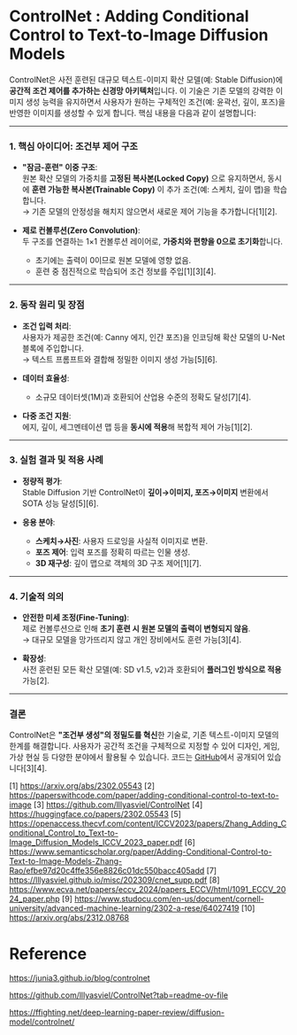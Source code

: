 # ControlNet : Adding Conditional Control to Text-to-Image Diffusion Models

ControlNet은 사전 훈련된 대규모 텍스트-이미지 확산 모델(예: Stable Diffusion)에 **공간적 조건 제어를 추가하는 신경망 아키텍처**입니다. 이 기술은 기존 모델의 강력한 이미지 생성 능력을 유지하면서 사용자가 원하는 구체적인 조건(예: 윤곽선, 깊이, 포즈)을 반영한 이미지를 생성할 수 있게 합니다. 핵심 내용을 다음과 같이 설명합니다:

---

### 1. **핵심 아이디어: 조건부 제어 구조**
- **"잠금-훈련" 이중 구조**:  
  원본 확산 모델의 가중치를 **고정된 복사본(Locked Copy)** 으로 유지하면서, 동시에 **훈련 가능한 복사본(Trainable Copy)** 이 추가 조건(예: 스케치, 깊이 맵)을 학습합니다.  
  → 기존 모델의 안정성을 해치지 않으면서 새로운 제어 기능을 추가합니다[1][2].

- **제로 컨볼루션(Zero Convolution)**:  
  두 구조를 연결하는 1×1 컨볼루션 레이어로, **가중치와 편향을 0으로 초기화**합니다.  
  - 초기에는 출력이 0이므로 원본 모델에 영향 없음.  
  - 훈련 중 점진적으로 학습되어 조건 정보를 주입[1][3][4].

---

### 2. **동작 원리 및 장점**
- **조건 입력 처리**:  
  사용자가 제공한 조건(예: Canny 에지, 인간 포즈)을 인코딩해 확산 모델의 U-Net 블록에 주입합니다.  
  → 텍스트 프롬프트와 결합해 정밀한 이미지 생성 가능[5][6].

- **데이터 효율성**:  
  - 소규모 데이터셋(1M)과 호환되어 산업용 수준의 정확도 달성[7][4].

- **다중 조건 지원**:  
  에지, 깊이, 세그멘테이션 맵 등을 **동시에 적용**해 복합적 제어 가능[1][2].

---

### 3. **실험 결과 및 적용 사례**
- **정량적 평가**:  
  Stable Diffusion 기반 ControlNet이 **깊이→이미지, 포즈→이미지** 변환에서 SOTA 성능 달성[5][6].

- **응용 분야**:  
  - **스케치→사진**: 사용자 드로잉을 사실적 이미지로 변환.  
  - **포즈 제어**: 입력 포즈를 정확히 따르는 인물 생성.  
  - **3D 재구성**: 깊이 맵으로 객체의 3D 구조 제어[1][7].

---

### 4. **기술적 의의**
- **안전한 미세 조정(Fine-Tuning)**:  
  제로 컨볼루션으로 인해 **초기 훈련 시 원본 모델의 출력이 변형되지 않음**.  
  → 대규모 모델을 망가뜨리지 않고 개인 장비에서도 훈련 가능[3][4].

- **확장성**:  
  사전 훈련된 모든 확산 모델(예: SD v1.5, v2)과 호환되어 **플러그인 방식으로 적용** 가능[2].

---

### 결론
ControlNet은 **"조건부 생성"의 정밀도를 혁신**한 기술로, 기존 텍스트-이미지 모델의 한계를 해결합니다. 사용자가 공간적 조건을 구체적으로 지정할 수 있어 디자인, 게임, 가상 현실 등 다양한 분야에서 활용될 수 있습니다. 코드는 [GitHub](https://github.com/lllyasviel/ControlNet)에서 공개되어 있습니다[3][4].

[1] https://arxiv.org/abs/2302.05543
[2] https://paperswithcode.com/paper/adding-conditional-control-to-text-to-image
[3] https://github.com/lllyasviel/ControlNet
[4] https://huggingface.co/papers/2302.05543
[5] https://openaccess.thecvf.com/content/ICCV2023/papers/Zhang_Adding_Conditional_Control_to_Text-to-Image_Diffusion_Models_ICCV_2023_paper.pdf
[6] https://www.semanticscholar.org/paper/Adding-Conditional-Control-to-Text-to-Image-Models-Zhang-Rao/efbe97d20c4ffe356e8826c01dc550bacc405add
[7] https://lllyasviel.github.io/misc/202309/cnet_supp.pdf
[8] https://www.ecva.net/papers/eccv_2024/papers_ECCV/html/1091_ECCV_2024_paper.php
[9] https://www.studocu.com/en-us/document/cornell-university/advanced-machine-learning/2302-a-rese/64027419
[10] https://arxiv.org/abs/2312.08768


# Reference
https://junia3.github.io/blog/controlnet

https://github.com/lllyasviel/ControlNet?tab=readme-ov-file

https://ffighting.net/deep-learning-paper-review/diffusion-model/controlnet/
